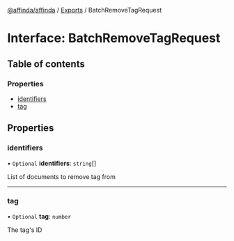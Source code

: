[@affinda/affinda](../README.md) / [Exports](../modules.md) / BatchRemoveTagRequest

# Interface: BatchRemoveTagRequest

## Table of contents

### Properties

- [identifiers](BatchRemoveTagRequest.md#identifiers)
- [tag](BatchRemoveTagRequest.md#tag)

## Properties

### identifiers

• `Optional` **identifiers**: `string`[]

List of documents to remove tag from

___

### tag

• `Optional` **tag**: `number`

The tag's ID
